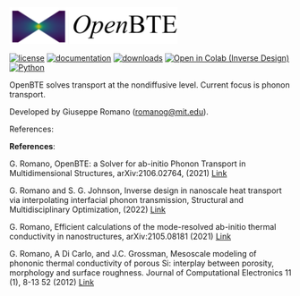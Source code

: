 
<img src="docs/_static/openbte_logo.png" width="300">

[![license](https://img.shields.io/github/license/romanodev/openbte)](https://github.com/romanodev/OpenBTE/blob/master/LICENSE)
[![documentation](https://readthedocs.org/projects/pip/badge/?version=latest)](https://openbte.readthedocs.io/en/latest/)
[![downloads](https://img.shields.io/pypi/dm/openbte)](https://pypi.org/project/openbte/)
[![Open in Colab (Inverse Design)](https://colab.research.google.com/assets/colab-badge.svg)](https://colab.research.google.com/drive/1DluLzUBbXKNz6K14R1gErOi17u9W_CLu?usp=sharing)
[![Python](https://img.shields.io/pypi/pyversions/openbte)](https://www.python.org/)

OpenBTE solves transport at the nondiffusive level. Current focus is phonon transport. 

Developed by Giuseppe Romano (romanog@mit.edu).

References:

**References**:

G. Romano, OpenBTE: a Solver for ab-initio Phonon Transport in Multidimensional Structures, arXiv:2106.02764, (2021) [Link](https://arxiv.org/abs/2106.02764)

G. Romano and S. G. Johnson, Inverse design in nanoscale heat transport via interpolating interfacial phonon transmission, Structural and Multidisciplinary Optimization, (2022)  [Link](https://arxiv.org/abs/2202.05251) 

G. Romano, Efficient calculations of the mode-resolved ab-initio thermal conductivity in nanostructures, arXiv:2105.08181 (2021) [Link](https://arxiv.org/abs/2105.08181)  

G. Romano, A Di Carlo, and J.C. Grossman, Mesoscale modeling of phononic thermal conductivity of porous Si: interplay between porosity, morphology and surface roughness. Journal of Computational Electronics 11 (1), 8-13 52 (2012) [Link](https://link.springer.com/article/10.1007/s10825-012-0390-2)







